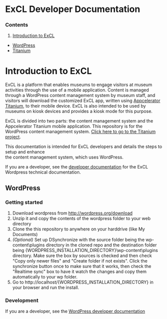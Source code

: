 # ExCL Developer Documentation #

### Contents ###

1. [Introduction to ExCL](#exclIntro)
- [WordPress](#wordpress)
- [Titanium](https://github.com/cmhouston/excl-mobile#titanium)


# <a name="exclIntro"></a> Introduction to ExCL #
ExCL is a platform that enables museums to engage visitors at museum activities through the use of 
a mobile application. Content is managed through a WordPress content management system by museum 
staff, and visitors will download the customized ExCL app, written using [Appcelerator Titanium](http://www.appcelerator.com/titanium/), 
to their mobile device. ExCL is also intended to be used by museums on kiosk devices and provides 
a kiosk mode for this purpose.

ExCL is divided into two parts: the content management system and the Appcelerator Titanium mobile application. This repository is for the WordPress content management system. [Click here to go to the Titanium project](https://github.com/cmhouston/excl-mobile).

This documentation is intended for ExCL developers and details the steps to setup and enhance  
the content management system, which uses WordPress.

If you are a developer, see the [developer documentation](docs/developerDocs.md) for the ExCL Wordpress technical documentation.

## <a name="wordpress"></a>WordPress ##

### Getting started ###

1. Download wordpress from http://wordpress.org/download
2. Unzip it and copy the contents of the wordpress folder to your web directory
3. Clone the this repository to anywhere on your harddrive (like My Documents)
4. _(Optional)_ Set up DSynchronize with the source folder being the wp-content\plugins directory in the cloned repo and the destination folder being {WORDPRESS\_INSTALLATION\_DIRECTORY}\wp-content\plugins directory. Make sure the box by sources is checked and then check "Copy only newer files" and "Create folder if not exists". Click the synchronize button once to make sure that it works, then check the "Realtime sync" box to have it watch the changes and copy them automatically to your wp folder.
5. Go to http://localhost/{WORDPRESS\_INSTALLATION\_DIRECTORY} in your browser and run the install.

### Development ###

If you are a developer, see the [WordPress developer documentation](docs/developerDocs.md)
